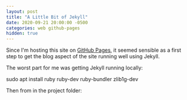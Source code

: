 ```yaml
---
layout: post
title: "A Little Bit of Jekyll"
date: 2020-09-21 20:00:00 -0500
categories: web github-pages
hidden: true
---
```

Since I'm hosting this site on <a href="">GitHub Pages</a>, it seemed
sensible as a first step to get the blog aspect of the site running
well using Jekyll.

The worst part for me was getting Jekyll running locally:

sudo apt install ruby ruby-dev ruby-bundler zlib1g-dev

Then from in the project folder:

